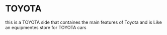 # TOYOTA
this is a TOYOTA side that containes the main features of Toyota and is Like an equipmentes store for TOYOTA cars
